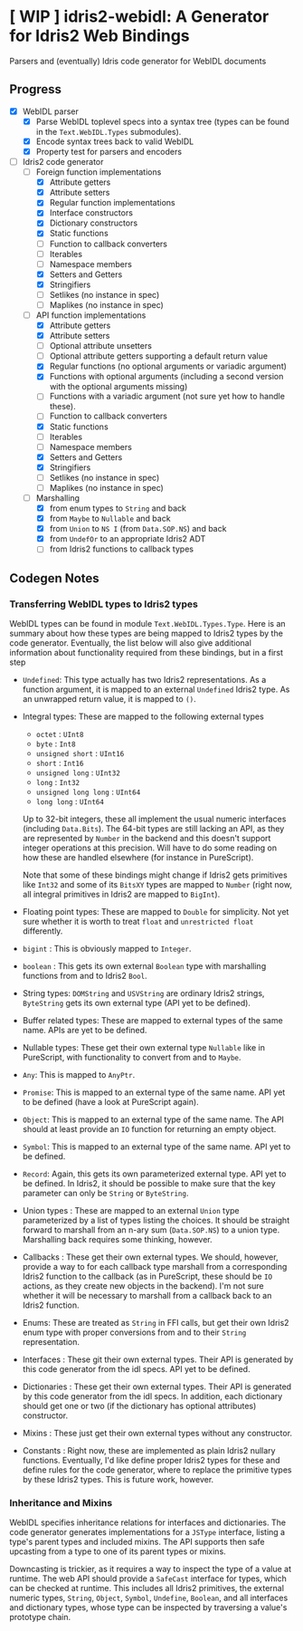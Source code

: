 # [ WIP ] idris2-webidl: A Generator for Idris2 Web Bindings

Parsers and (eventually) Idris code generator for WebIDL documents

## Progress

- [x] WebIDL parser
  - [x] Parse WebIDL toplevel specs into a syntax tree
        (types can be found in the `Text.WebIDL.Types` submodules).
  - [x] Encode syntax trees back to valid WebIDL
  - [x] Property test for parsers and encoders
- [ ] Idris2 code generator
  - [ ] Foreign function implementations
    - [x] Attribute getters
    - [x] Attribute setters
    - [x] Regular function implementations
    - [x] Interface constructors
    - [x] Dictionary constructors
    - [x] Static functions
    - [ ] Function to callback converters
    - [ ] Iterables
    - [ ] Namespace members
    - [x] Setters and Getters
    - [x] Stringifiers
    - [ ] Setlikes (no instance in spec)
    - [ ] Maplikes (no instance in spec)
  - [ ] API function implementations
    - [x] Attribute getters
    - [x] Attribute setters
    - [ ] Optional attribute unsetters
    - [ ] Optional attribute getters supporting a default return value
    - [x] Regular functions (no optional arguments or variadic argument)
    - [x] Functions with optional arguments
          (including a second version with the optional arguments
          missing)
    - [ ] Functions with a variadic argument (not sure yet how
          to handle these).
    - [ ] Function to callback converters
    - [x] Static functions
    - [ ] Iterables
    - [ ] Namespace members
    - [x] Setters and Getters
    - [x] Stringifiers
    - [ ] Setlikes (no instance in spec)
    - [ ] Maplikes (no instance in spec)
  - [ ] Marshalling
    - [x] from enum types to `String` and back
    - [x] from `Maybe` to `Nullable` and back
    - [x] from `Union` to `NS I` (from `Data.SOP.NS`) and back
    - [x] from `UndefOr` to an appropriate Idris2 ADT
    - [ ] from Idris2 functions to callback types

## Codegen Notes

### Transferring WebIDL types to Idris2 types

WebIDL types can be found in module `Text.WebIDL.Types.Type`.
Here is an summary about how these types are being mapped to
Idris2 types by the code generator. Eventually, the list below
will also give additional information about functionality
required from these bindings, but in a first step

 * `Undefined`: This type actually has two Idris2 representations.
    As a function argument, it is mapped to an external
    `Undefined` Idris2 type. As an unwrapped return value, it
    is mapped to `()`.

 * Integral types: These are mapped to the following external types
   * `octet` : `UInt8`
   * `byte` : `Int8`
   * `unsigned short` : `UInt16`
   * `short` : `Int16`
   * `unsigned long` : `UInt32`
   * `long` : `Int32`
   * `unsigned long long` : `UInt64`
   * `long long` : `UInt64`

   Up to 32-bit integers, these all implement the usual numeric
   interfaces (including `Data.Bits`). The 64-bit types are
   still lacking an API, as they are represented by `Number`
   in the backend and this doesn't support integer operations
   at this precision. Will have to do some reading on how these
   are handled elsewhere (for instance in PureScript).

   Note that some of these bindings might change if Idris2 gets primitives
   like `Int32` and some of its `BitsXY` types are mapped to `Number`
   (right now, all integral primitives in Idris2 are mapped to `BigInt`).

 * Floating point types: These are mapped to `Double` for
   simplicity. Not yet sure whether it is worth to treat `float`
   and `unrestricted float` differently.

 * `bigint` : This is obviously mapped to `Integer`.

 * `boolean` : This gets its own external `Boolean` type with
    marshalling functions from and to Idris2 `Bool`.

 * String types: `DOMString` and `USVString` are ordinary Idris2
   strings, `ByteString` gets its own external type (API yet to be
   defined).

 * Buffer related types: These are mapped to external types
   of the same name. APIs are yet to be defined.

 * Nullable types: These get their own external type `Nullable`
   like in PureScript, with functionality to convert from
   and to `Maybe`.

 * `Any`: This is mapped to `AnyPtr`.

 * `Promise`: This is mapped to an external type of the same name.
   API yet to be defined (have a look at PureScript again).
   
 * `Object`: This is mapped to an external type of the same name.
   The API should at least provide an `IO` function for returning an
   empty object.

 * `Symbol`: This is mapped to an external type of the same name.
   API yet to be defined.

 * `Record`: Again, this gets its own parameterized external type.
    API yet to be defined. In Idris2, it should be possible to
    make sure that the key parameter can only be `String`
    or `ByteString`.

 * Union types : These are mapped to an external `Union` type
   parameterized by a list of types listing the choices.
   It should be straight forward to marshall from an n-ary sum
   (`Data.SOP.NS`) to a union type. Marshalling back requires some
   thinking, however.

 * Callbacks : These get their own external types. We should, however,
   provide a way to for each callback type marshall from a corresponding
   Idris2 function to the callback (as in PureScript, these should be
   `IO` actions, as they create new objects in the backend). I'm not
   sure whether it will be necessary to marshall from a callback
   back to an Idris2 function.

 * Enums: These are treated as `String` in FFI calls, but
   get their own Idris2 enum type with proper conversions
   from and to their `String` representation.

 * Interfaces : These git their own external types. Their API is generated
   by this code generator from the idl specs.
   API yet to be defined.

 * Dictionaries : These get their own external types. Their API is generated
   by this code generator from the idl specs. In addition, each dictionary
   should get one or two (if the dictionary has optional attributes)
   constructor.

 * Mixins : These just get their own external types without any
   constructor.

 * Constants : Right now, these are implemented as plain Idris2
   nullary functions. Eventually, I'd like define proper Idris2 types
   for these and define rules for the code generator, where to
   replace the primitive types by these Idris2 types. This is future work,
   however.

### Inheritance and Mixins

WebIDL specifies inheritance relations for interfaces and dictionaries.
The code generator generates implementations for a `JSType` interface,
listing a type's parent types and included mixins. The API supports
then safe upcasting from a type to one of its parent types or mixins.

Downcasting is trickier, as it requires a way to inspect the
type of a value at runtime. The web API should provide a `SafeCast` interface
for types, which can be checked at runtime. This includes
all Idris2 primitives, the external numeric types, `String`, `Object`,
`Symbol`, `Undefine`, `Boolean`, and all interfaces and dictionary types,
whose type can be inspected by traversing a value's prototype chain.
